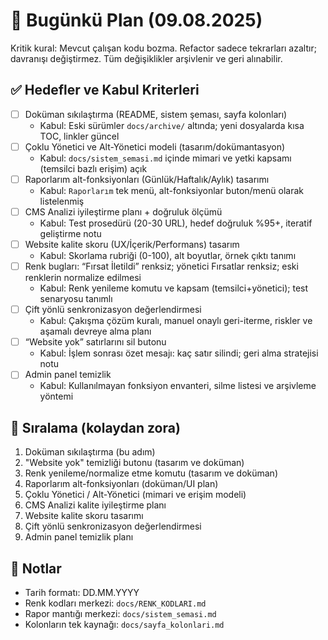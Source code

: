 # 📌 Bugünkü Plan (09.08.2025)

Kritik kural: Mevcut çalışan kodu bozma. Refactor sadece tekrarları azaltır; davranışı değiştirmez. Tüm değişiklikler arşivlenir ve geri alınabilir.

## ✅ Hedefler ve Kabul Kriterleri

- [ ] Doküman sıkılaştırma (README, sistem şeması, sayfa kolonları)
  - Kabul: Eski sürümler `docs/archive/` altında; yeni dosyalarda kısa TOC, linkler güncel
- [ ] Çoklu Yönetici ve Alt-Yönetici modeli (tasarım/dokümantasyon)
  - Kabul: `docs/sistem_semasi.md` içinde mimari ve yetki kapsamı (temsilci bazlı erişim) açık
- [ ] Raporlarım alt-fonksiyonları (Günlük/Haftalık/Aylık) tasarımı
  - Kabul: `Raporlarım` tek menü, alt-fonksiyonlar buton/menü olarak listelenmiş
- [ ] CMS Analizi iyileştirme planı + doğruluk ölçümü
  - Kabul: Test prosedürü (20-30 URL), hedef doğruluk %95+, iteratif geliştirme notu
- [ ] Website kalite skoru (UX/İçerik/Performans) tasarım
  - Kabul: Skorlama rubriği (0-100), alt boyutlar, örnek çıktı tanımı
- [ ] Renk bugları: “Fırsat İletildi” renksiz; yönetici Fırsatlar renksiz; eski renklerin normalize edilmesi
  - Kabul: Renk yenileme komutu ve kapsam (temsilci+yönetici); test senaryosu tanımlı
- [ ] Çift yönlü senkronizasyon değerlendirmesi
  - Kabul: Çakışma çözüm kuralı, manuel onaylı geri-iterme, riskler ve aşamalı devreye alma planı
- [ ] “Website yok” satırlarını sil butonu
  - Kabul: İşlem sonrası özet mesajı: kaç satır silindi; geri alma stratejisi notu
- [ ] Admin panel temizlik
  - Kabul: Kullanılmayan fonksiyon envanteri, silme listesi ve arşivleme yöntemi

## 🔁 Sıralama (kolaydan zora)
1) Doküman sıkılaştırma (bu adım)
2) "Website yok" temizliği butonu (tasarım ve doküman)
3) Renk yenileme/normalize etme komutu (tasarım ve doküman)
4) Raporlarım alt-fonksiyonları (doküman/UI plan)
5) Çoklu Yönetici / Alt-Yönetici (mimari ve erişim modeli)
6) CMS Analizi kalite iyileştirme planı
7) Website kalite skoru tasarımı
8) Çift yönlü senkronizasyon değerlendirmesi
9) Admin panel temizlik planı

## 🧭 Notlar
- Tarih formatı: DD.MM.YYYY
- Renk kodları merkezi: `docs/RENK_KODLARI.md`
- Rapor mantığı merkezi: `docs/sistem_semasi.md`
- Kolonların tek kaynağı: `docs/sayfa_kolonlari.md`
